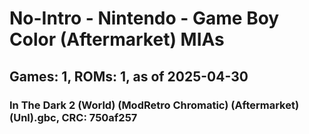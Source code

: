 # No-Intro - Nintendo - Game Boy Color (Aftermarket) MIAs
## Games: 1, ROMs: 1, as of 2025-04-30

### In The Dark 2 (World) (ModRetro Chromatic) (Aftermarket) (Unl).gbc, CRC: 750af257
